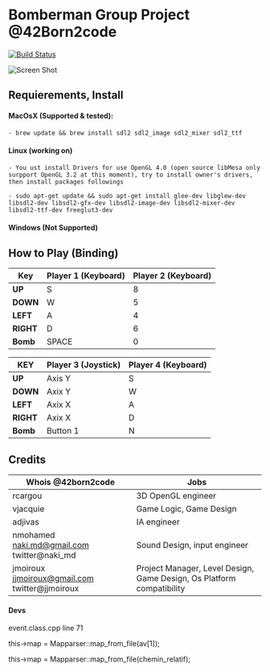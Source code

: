 # Bomberman Group Project @42Born2code
[![Build Status](https://travis-ci.org/noxsnono/Bomberman_42.svg?branch=master)](https://travis-ci.org/noxsnono/Bomberman_42)

![Screen Shot](https://raw.githubusercontent.com/noxsnono/Bomberman_42/ia/screenshot.gif)

## Requierements, Install
#### MacOsX (Supported & tested):
    - brew update && brew install sdl2 sdl2_image sdl2_mixer sdl2_ttf
#### Linux (working on)
    - You ust install Drivers for use OpenGL 4.0 (open source libMesa only surpport OpenGL 3.2 at this moment), try to install owner's drivers, then install packages followings

    - sudo apt-get update && sudo apt-get install glee-dev libglew-dev libsdl2-dev libsdl2-gfx-dev libsdl2-image-dev libsdl2-mixer-dev libsdl2-ttf-dev freeglut3-dev

#### Windows (Not Supported)

## How to Play (Binding)
Key | Player 1 (Keyboard) | Player 2 (Keyboard)
------------ | ------------- | -------------
**UP** | S | 8
**DOWN** | W | 5
**LEFT** | A | 4
**RIGHT** | D | 6
**Bomb** | SPACE | 0

KEY | Player 3 (Joystick) | Player 4 (Keyboard)
------------ | ------------- | -------------
**UP** | Axis Y | S
**DOWN** | Axix Y | W
**LEFT** | Axix X | A
**RIGHT** | Axix X | D
**Bomb** | Button 1 | N

## Credits
Whois @42born2code | Jobs
------------ | -------------
rcargou  | 3D OpenGL engineer
vjacquie | Game Logic, Game Design
adjivas | IA engineer
nmohamed naki.md@gmail.com twitter@naki_md | Sound Design, input engineer
jmoiroux jjmoiroux@gmail.com twitter@jjmoiroux | Project Manager, Level Design, Game Design, Os Platform compatibility

#### Devs
event.class.cpp line 71

this->map = Mapparser::map_from_file(av[1]);

this->map = Mapparser::map_from_file(chemin_relatif);

